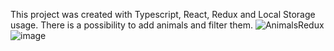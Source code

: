 This project was created with Typescript, React, Redux and Local Storage usage. There is a possibility to add animals and filter them.
![AnimalsRedux](https://user-images.githubusercontent.com/97510856/172940871-c2e3bd70-d313-4961-962d-2be99d609499.jpg)
![image](https://user-images.githubusercontent.com/97510856/172941145-2a5a1995-f112-4d79-a840-213998a1a327.png)
